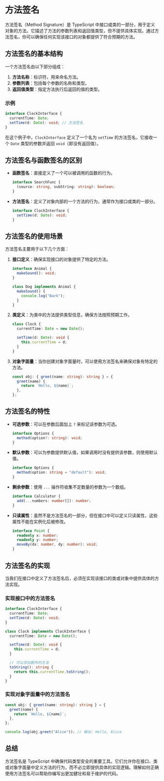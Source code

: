 # 方法签名

方法签名（Method Signature）是 TypeScript 中接口或类的一部分，用于定义对象的方法。它描述了方法的参数列表和返回值类型，但不提供具体实现。通过方法签名，你可以确保任何实现该接口的对象都提供了符合预期的方法。

## 方法签名的基本结构

一个方法签名由以下部分组成：

1. **方法名称**：标识符，用来命名方法。
2. **参数列表**：包括每个参数的名称和类型。
3. **返回值类型**：指定方法执行后返回的值的类型。

### 示例

```typescript
interface ClockInterface {
  currentTime: Date;
  setTime(d: Date): void; // 方法签名
}
```

在这个例子中，`ClockInterface` 定义了一个名为 `setTime` 的方法签名，它接收一个 `Date` 类型的参数并返回 `void`（即没有返回值）。

## 方法签名与函数签名的区别

- **函数签名**：直接定义了一个可以被调用的函数的行为。

  ```typescript
  interface SearchFunc {
    (source: string, subString: string): boolean;
  }
  ```

- **方法签名**：定义了对象内部的一个方法的行为，通常作为接口或类的一部分。

  ```typescript
  interface ClockInterface {
    setTime(d: Date): void;
  }
  ```

## 方法签名的使用场景

方法签名主要用于以下几个方面：

1. **接口定义**：确保实现接口的对象提供了特定的方法。

   ```typescript
   interface Animal {
     makeSound(): void;
   }

   class Dog implements Animal {
     makeSound() {
       console.log("Bark");
     }
   }
   ```

2. **类定义**：为类中的方法提供类型信息，确保方法按照预期工作。

   ```typescript
   class Clock {
     currentTime: Date = new Date();

     setTime(d: Date): void {
       this.currentTime = d;
     }
   }
   ```

3. **对象字面量**：当你创建对象字面量时，可以使用方法签名来确保对象有特定的方法。

   ```typescript
   const obj: { greet(name: string): string } = {
     greet(name) {
       return `Hello, ${name}`;
     },
   };
   ```

## 方法签名的特性

- **可选参数**：可以在参数后面加上 `?` 来标记该参数为可选。

  ```typescript
  interface Options {
    method(option?: string): void;
  }
  ```

- **默认参数**：可以为参数提供默认值，如果调用时没有提供该参数，则使用默认值。

  ```typescript
  interface Options {
    method(option: string = "default"): void;
  }
  ```

- **剩余参数**：使用 `...` 操作符收集不定数量的参数为一个数组。

  ```typescript
  interface Calculator {
    add(...numbers: number[]): number;
  }
  ```

- **只读属性**：虽然不是方法签名的一部分，但在接口中可以定义只读属性，这些属性不能在实例化后被修改。

  ```typescript
  interface Point {
    readonly x: number;
    readonly y: number;
    moveBy(dx: number, dy: number): void;
  }
  ```

## 方法签名的实现

当我们在接口中定义了方法签名后，必须在实现该接口的类或对象中提供具体的方法实现。

### 实现接口中的方法签名

```typescript
interface ClockInterface {
  currentTime: Date;
  setTime(d: Date): void;
}

class Clock implements ClockInterface {
  currentTime: Date = new Date();

  setTime(d: Date): void {
    this.currentTime = d;
  }

  // 可以添加额外的方法
  toString(): string {
    return this.currentTime.toString();
  }
}
```

### 实现对象字面量中的方法签名

```typescript
const obj: { greet(name: string): string } = {
  greet(name) {
    return `Hello, ${name}`;
  },
};

console.log(obj.greet("Alice")); // 输出: Hello, Alice
```

## 总结

方法签名是 TypeScript 中确保代码类型安全的重要工具。它们允许你在接口、类或对象字面量中定义方法的行为，而不必立即提供具体的实现逻辑。理解如何正确使用方法签名可以帮助你编写出更加健壮和易于维护的代码。
